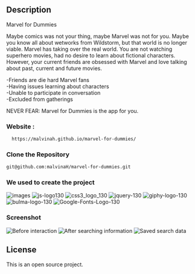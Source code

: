 ## Description

Marvel for Dummies

Maybe comics was not your thing, maybe Marvel was not for you. Maybe you know all about wetworks from Wildstorm, but that world is no longer viable. Marvel has taking over the real world. You are not watching superhero movies, had no desire to learn about fictional characters. However, your current friends are obsessed with Marvel and love talking about past, current and future movies.

-Friends are die hard Marvel fans  
-Having issues learning about characters  
-Unable to participate in conversation  
-Excluded from gatherings  

NEVER FEAR: Marvel for Dummies is the app for you.
### Website :
 ```sh
   https://malvinah.github.io/marvel-for-dummies/
   ```
### Clone the Repository
```sh
git@github.com:malvinaH/marvel-for-dummies.git
```
### We used to create the project
![images](https://user-images.githubusercontent.com/50510/196054897-228fda24-159a-45c6-a556-40ec0af8b09f.png)
![js-logo130](https://user-images.githubusercontent.com/50510/196054904-ded4002c-20ae-4701-a27e-cbbf1ef2d89d.jpg)
![css3_logo_130](https://user-images.githubusercontent.com/50510/196054910-8419a1cb-e5e1-4f5b-a527-dd877b302495.png)
![jquery-130](https://user-images.githubusercontent.com/50510/196054921-cd819231-d657-472f-b3b8-9721d8420420.png)
![giphy-logo-130](https://user-images.githubusercontent.com/50510/196054925-08141051-91b2-4a84-a569-7f27a7077970.png)
![bulma-logo-130](https://user-images.githubusercontent.com/50510/196054931-1b95f368-d6e8-4986-9643-b11fb977d501.png)
![Google-Fonts-Logo-130](https://user-images.githubusercontent.com/50510/196054964-963fde84-e2ef-43f9-b3e1-6117bfa8612d.png)

### Screenshot

![Before interaction](./assets/images/MFD-screenshot1.png?raw=true "Marvel for Dummies 1")
![After searching information](./assets/images/MFD-screenshot2.png?raw=true "Malrvel for Dummies 2")
![Saved search data](./assets/images/MFD-screenshot3.png?raw=true "Marvel for Dummies 3")

## License

This is an open source project.
